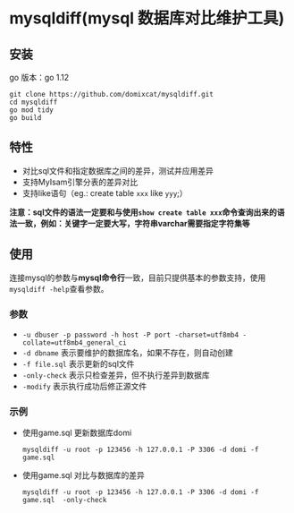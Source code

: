 # mysqldiff(mysql 数据库对比维护工具)

## 安装

go 版本：go 1.12
```
git clone https://github.com/domixcat/mysqldiff.git
cd mysqldiff
go mod tidy
go build
```

## 特性

- 对比sql文件和指定数据库之间的差异，测试并应用差异
- 支持MyIsam引擎分表的差异对比
- 支持like语句（eg.: create table `xxx` like `yyy`;）

**注意：sql文件的语法一定要和与使用`show create table xxx`命令查询出来的语法一致，例如：关键字一定要大写，字符串varchar需要指定字符集等**

## 使用

连接mysql的参数与**mysql命令行**一致，目前只提供基本的参数支持，使用`mysqldiff -help`查看参数。

### 参数

- `-u dbuser -p password -h host -P port -charset=utf8mb4 -collate=utf8mb4_general_ci`
- `-d dbname` 表示要维护的数据库名，如果不存在，则自动创建
- `-f file.sql` 表示更新的sql文件
- `-only-check` 表示只检查差异，但不执行差异到数据库
- `-modify` 表示执行成功后修正源文件

### 示例

- 使用game.sql 更新数据库domi

  ```
  mysqldiff -u root -p 123456 -h 127.0.0.1 -P 3306 -d domi -f game.sql
  ```

- 使用game.sql 对比与数据库的差异

  ```
  mysqldiff -u root -p 123456 -h 127.0.0.1 -P 3306 -d domi -f game.sql  -only-check
  ```
